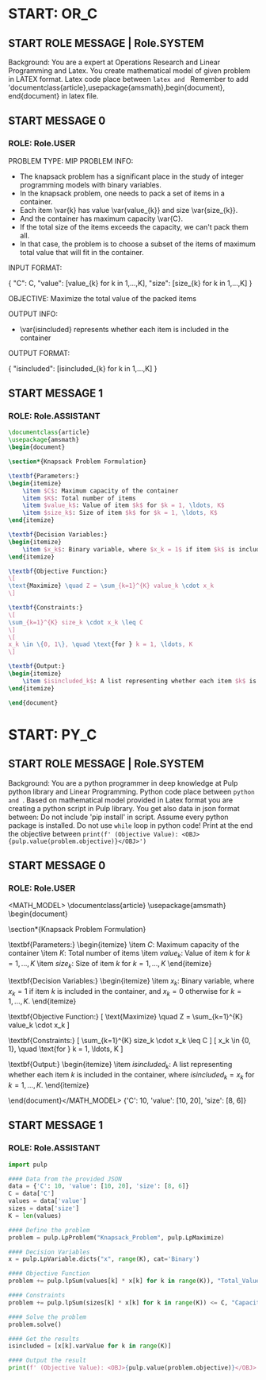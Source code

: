 # START: OR_C 
## START ROLE MESSAGE | Role.SYSTEM 
Background: You are a expert at Operations Research and Linear Programming and Latex. You create mathematical model of given problem in LATEX format. Latex code place between ```latex and ``` Remember to add 'documentclass{article},usepackage{amsmath},begin{document}, end{document} in latex file. 
## START MESSAGE 0 
### ROLE: Role.USER
<DESCRIPTION>
PROBLEM TYPE: MIP
PROBLEM INFO:

- The knapsack problem has a significant place in the study of integer programming models with binary variables. 
- In the knapsack problem, one needs to pack a set of items in a container.
- Each item \var{k} has value \var{value_{k}} and size \var{size_{k}}.
- And the container has maximum capacity \var{C}. 
- If the total size of the items exceeds the capacity, we can't pack them all. 
- In that case, the problem is to choose a subset of the items of maximum total value that will fit in the container. 

INPUT FORMAT:

{
	"C": C,
	"value": [value_{k} for k in 1,...,K],
	"size": [size_{k} for k in 1,...,K]
}


OBJECTIVE: Maximize the total value of the packed items

OUTPUT INFO:

- \var{isincluded} represents whether each item is included in the container

OUTPUT FORMAT:

{
	"isincluded": [isincluded_{k} for k in 1,...,K]
}
</DESCRIPTION>


## START MESSAGE 1 
### ROLE: Role.ASSISTANT
```latex
\documentclass{article}
\usepackage{amsmath}
\begin{document}

\section*{Knapsack Problem Formulation}

\textbf{Parameters:}
\begin{itemize}
    \item $C$: Maximum capacity of the container
    \item $K$: Total number of items
    \item $value_k$: Value of item $k$ for $k = 1, \ldots, K$
    \item $size_k$: Size of item $k$ for $k = 1, \ldots, K$
\end{itemize}

\textbf{Decision Variables:}
\begin{itemize}
    \item $x_k$: Binary variable, where $x_k = 1$ if item $k$ is included in the container, and $x_k = 0$ otherwise for $k = 1, \ldots, K$.
\end{itemize}

\textbf{Objective Function:}
\[
\text{Maximize} \quad Z = \sum_{k=1}^{K} value_k \cdot x_k
\]

\textbf{Constraints:}
\[
\sum_{k=1}^{K} size_k \cdot x_k \leq C
\]
\[
x_k \in \{0, 1\}, \quad \text{for } k = 1, \ldots, K
\]

\textbf{Output:}
\begin{itemize}
    \item $isincluded_k$: A list representing whether each item $k$ is included in the container, where $isincluded_k = x_k$ for $k = 1, \ldots, K$.
\end{itemize}

\end{document}
```

# START: PY_C 
## START ROLE MESSAGE | Role.SYSTEM 
Background: You are a python programmer in deep knowledge at Pulp python library and Linear Programming. Python code place between ```python and ```. Based on mathematical model provided in Latex format you are creating a python script in Pulp library. You get also data in json format between: <DATA></DATA> Do not include 'pip install' in script. Assume every python package is installed. Do not use `while` loop in python code! Print at the end the objective between <OBJ></OBJ> `print(f' (Objective Value): <OBJ>{pulp.value(problem.objective)}</OBJ>')` 
## START MESSAGE 0 
### ROLE: Role.USER
<MATH_MODEL>
\documentclass{article}
\usepackage{amsmath}
\begin{document}

\section*{Knapsack Problem Formulation}

\textbf{Parameters:}
\begin{itemize}
    \item $C$: Maximum capacity of the container
    \item $K$: Total number of items
    \item $value_k$: Value of item $k$ for $k = 1, \ldots, K$
    \item $size_k$: Size of item $k$ for $k = 1, \ldots, K$
\end{itemize}

\textbf{Decision Variables:}
\begin{itemize}
    \item $x_k$: Binary variable, where $x_k = 1$ if item $k$ is included in the container, and $x_k = 0$ otherwise for $k = 1, \ldots, K$.
\end{itemize}

\textbf{Objective Function:}
\[
\text{Maximize} \quad Z = \sum_{k=1}^{K} value_k \cdot x_k
\]

\textbf{Constraints:}
\[
\sum_{k=1}^{K} size_k \cdot x_k \leq C
\]
\[
x_k \in \{0, 1\}, \quad \text{for } k = 1, \ldots, K
\]

\textbf{Output:}
\begin{itemize}
    \item $isincluded_k$: A list representing whether each item $k$ is included in the container, where $isincluded_k = x_k$ for $k = 1, \ldots, K$.
\end{itemize}

\end{document}</MATH_MODEL>
<DATA>
{'C': 10, 'value': [10, 20], 'size': [8, 6]}</DATA>


## START MESSAGE 1 
### ROLE: Role.ASSISTANT
```python
import pulp

#### Data from the provided JSON
data = {'C': 10, 'value': [10, 20], 'size': [8, 6]}
C = data['C']
values = data['value']
sizes = data['size']
K = len(values)

#### Define the problem
problem = pulp.LpProblem("Knapsack_Problem", pulp.LpMaximize)

#### Decision Variables
x = pulp.LpVariable.dicts("x", range(K), cat='Binary')

#### Objective Function
problem += pulp.lpSum(values[k] * x[k] for k in range(K)), "Total_Value"

#### Constraints
problem += pulp.lpSum(sizes[k] * x[k] for k in range(K)) <= C, "Capacity_Constraint"

#### Solve the problem
problem.solve()

#### Get the results
isincluded = [x[k].varValue for k in range(K)]

#### Output the result
print(f' (Objective Value): <OBJ>{pulp.value(problem.objective)}</OBJ>')
```

